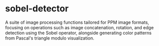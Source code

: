# sobel-detector
A suite of image processing functions tailored for PPM image formats, focusing on operations such as image concatenation, rotation, and edge detection using the Sobel operator, alongside generating color patterns from Pascal's triangle modulo visualization.
